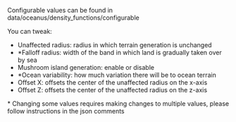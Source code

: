 Configurable values can be found in data/oceanus/density_functions/configurable

You can tweak:

- Unaffected radius: radius in which terrain generation is unchanged
- *Falloff radius: width of the band in which land is gradually taken over by sea
- Mushroom island generation: enable or disable
- *Ocean variability: how much variation there will be to ocean terrain
- Offset X: offsets the center of the unaffected radius on the x-axis
- Offset Z: offsets the center of the unaffected radius on the z-axis

\* Changing some values requires making changes to multiple values, please follow instructions in the json comments
